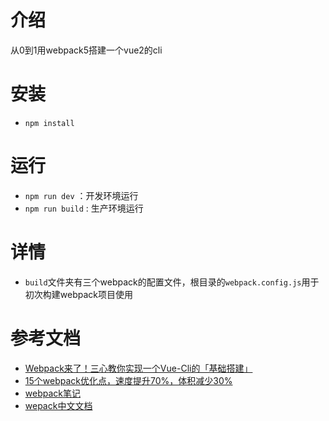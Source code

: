 # 介绍
从0到1用webpack5搭建一个vue2的cli
# 安装
* ```npm install```
# 运行
* ```npm run dev``` ：开发环境运行
* ```npm run build``` : 生产环境运行
# 详情
* ```build```文件夹有三个webpack的配置文件，根目录的```webpack.config.js```用于初次构建webpack项目使用
# 参考文档
* [Webpack来了！三心教你实现一个Vue-Cli的「基础搭建」](https://mp.weixin.qq.com/s?__biz=Mzg2NjY2NTcyNg==&mid=2247485902&idx=1&sn=14e0e68cc79573b9c8660646423354c3&chksm=ce461c5ff931954901fb4029cfd0b3eefc4ebaaded854cbf2ad51295b6fc1089775d3621f083&scene=21#wechat_redirect)
* [15个webpack优化点，速度提升70%，体积减少30%](https://mp.weixin.qq.com/s?__biz=Mzg2NjY2NTcyNg==&mid=2247485938&idx=1&sn=a7d1a7a0f4dffd44242f5eb8fac4097e&chksm=ce461c63f9319575372331fe7a8373fed34e0993260523c2ce4aea6cf20437a255f44aaac25f&scene=21#wechat_redirect)
* [webpack笔记](https://blog.csdn.net/weixin_45754293/article/details/122777014)
* [wepack中文文档](https://webpack.docschina.org/concepts/)
